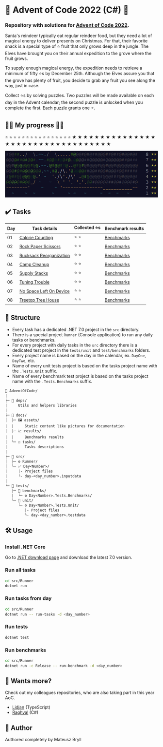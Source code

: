 # 🎄 Advent of Code 2022 (C#) 🎅
### Repository with solutions for [Advent of Code 2022](https://adventofcode.com/2022).

Santa's reindeer typically eat regular reindeer food, but they need a lot of magical energy to deliver presents on Christmas. For that, their favorite snack is a special type of ⭐ fruit that only grows deep in the jungle. The Elves have brought you on their annual expedition to the grove where the fruit grows.

To supply enough magical energy, the expedition needs to retrieve a minimum of fifty ⭐s by December 25th. Although the Elves assure you that the grove has plenty of fruit, you decide to grab any fruit you see along the way, just in case.

Collect ⭐s by solving puzzles. Two puzzles will be made available on each day in the Advent calendar; the second puzzle is unlocked when you complete the first. Each puzzle grants one ⭐.


## 🦌🦌 My progress 🦌🦌
⭐ ⭐ ⭐ ⭐ ⭐ ⭐ ⭐ ⭐ ⭐ ⭐ ⭐ ⭐ ⭐ ⭐ ⭐ ⭐ ★ ★ ★ ★ ★ ★ ★ ★ ★ ★ ★ ★ ★ ★ ★ ★ ★ ★ ★ ★ ★ ★ ★ ★ ★ ★ ★ ★ ★ ★ ★ ★ ★ ★

![Calendar](./docs/assets/calendar.png)

## ✔️ Tasks
| Day | Task details                                        | Collected ⭐s | Benchmark results                        |
|-----|-----------------------------------------------------|--------------|------------------------------------------|
| 01  | [Calorie Counting](./docs/tasks/DayOne.md)          | ⭐ ⭐          | [Benchmarks](./docs/results/DayOne.md)   |
| 02  | [Rock Paper Scissors](./docs/tasks/DayTwo.md)       | ⭐ ⭐          | [Benchmarks](./docs/results/DayTwo.md)   |
| 03  | [Rucksack Reorganization](./docs/tasks/DayThree.md) | ⭐ ⭐          | [Benchmarks](./docs/results/DayThree.md) |
| 04  | [Camp Cleanup](./docs/tasks/DayFour.md)             | ⭐ ⭐          | [Benchmarks](./docs/results/DayFour.md)  |
| 05  | [Supply Stacks](./docs/tasks/DayFive.md)            | ⭐ ⭐          | [Benchmarks](./docs/results/DayFive.md)  |
| 06  | [Tuning Trouble](./docs/tasks/DaySix.md)            | ⭐ ⭐          | [Benchmarks](./docs/results/DaySix.md)   |
| 07  | [No Space Left On Device](./docs/tasks/DaySeven.md) | ⭐ ⭐          | [Benchmarks](./docs/results/DaySeven.md) |
| 08  | [Treetop Tree House](./docs/tasks/DayEight.md)      | ⭐ ⭐          | [Benchmarks](./docs/results/DayEight.md) |

## 📂 Structure
* Every task has a dedicated .NET 7.0 project in the `src` directory.
* There is a special project `Runner` (Console application) to run any daily tasks or benchmarks.
* For every project with daily tasks in the `src` directory there is a dedicated test project in the `tests/unit` and `test/benchmarks` folders.
* Every project name is based on the day in the calendar, ex. `DayOne`, `DayTwo`, etc.
* Name of every unit tests project is based on the tasks project name with the `.Tests.Unit` suffix.
* Name of every benchmark test project is based on the tasks project name with the `.Tests.Benchmarks` suffix.

```text
📂 AdventOfCode/
|
├─ 📕 deps/
|     Utils and helpers libraries
|
├─ 📓 docs/
│  ├─ 🖼️ assets/
|  |     Static content like pictures for documentation
│  ├─ 📈 results/
|  |     Benchmarks results
│  └─ ☑️ tasks/
|        Tasks descriptions
|
├─ 📘 src/
│  ├─ ⚙️ Runner/
│  └─ ✅ Day<Number>/
|     |- Project files
|     └- day-<day_number>.inputdata
|
└─ 📗 tests/
   ├─ 🚀 benchmarks/
   |  └─ ⚙️ Day<Number>.Tests.Benchmarks/
   └─ 🧪 unit/
      └─ ⚙️ Day<Number>.Tests.Unit/
         |- Project files
         └- day-<day_number>.testdata
```

## 🛠 Usage
### Install .NET Core
Go to [.NET download page](https://dot.net) and download the latest 7.0 version.

### Run all tasks
```bash
cd src/Runner
dotnet run
```

### Run tasks from day
```bash
cd src/Runner
dotnet run -- run-tasks -d <day_number>
```

### Run tests
```bash
dotnet test
```

### Run benchmarks
```bash
cd src/Runner
dotnet run -c Release -- run-benchmark -d <day_number>
```

## 📜 Wants more?
Check out my colleagues repositories, who are also taking part in this year AoC.
- [Lidjan](https://github.com/minidmnv/aoc2022) (TypeScript)
- [Raghval](https://gitlab.com/arturmlody/adventofcode) (C#)

## 🧙 Author
Authored completely by Mateusz Bryll